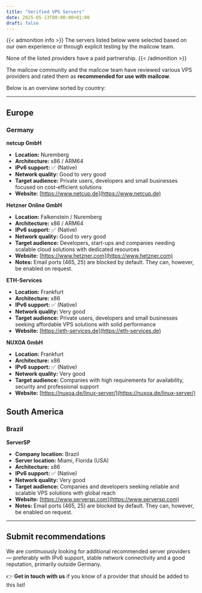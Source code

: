 ```yaml
---
title: "Verified VPS Servers"
date: 2025-05-13T00:00:00+01:00
draft: false
---
```


{{< admonition info >}}
The servers listed below were selected based on our own experience or through explicit testing by the mailcow team.

None of the listed providers have a paid partnership.
{{< /admonition >}}

The mailcow community and the mailcow team have reviewed various VPS providers and rated them as **recommended for use with mailcow**.

Below is an overview sorted by country:

---

## Europe

### Germany

**netcup GmbH**  
- **Location:** Nuremberg  
- **Architecture:** x86 / ARM64  
- **IPv6 support:** ✅ (Native)  
- **Network quality:** Good to very good  
- **Target audience:** Private users, developers and small businesses focused on cost-efficient solutions  
- **Website:** [https://www.netcup.de](https://www.netcup.de)

**Hetzner Online GmbH**  
- **Location:** Falkenstein / Nuremberg  
- **Architecture:** x86 / ARM64  
- **IPv6 support:** ✅ (Native)  
- **Network quality:** Good to very good  
- **Target audience:** Developers, start-ups and companies needing scalable cloud solutions with dedicated resources  
- **Website:** [https://www.hetzner.com](https://www.hetzner.com)  
- **Notes:** Email ports (465, 25) are blocked by default. They can, however, be enabled on request.

**ETH-Services**  
- **Location:** Frankfurt  
- **Architecture:** x86  
- **IPv6 support:** ✅ (Native)  
- **Network quality:** Very good  
- **Target audience:** Private users, developers and small businesses seeking affordable VPS solutions with solid performance  
- **Website:** [https://eth-services.de](https://eth-services.de)

**NUXOA GmbH**  
- **Location:** Frankfurt  
- **Architecture:** x86  
- **IPv6 support:** ✅ (Native)  
- **Network quality:** Very good  
- **Target audience:** Companies with high requirements for availability, security and professional support  
- **Website:** [https://nuxoa.de/linux-server/](https://nuxoa.de/linux-server/)

## South America
### Brazil

**ServerSP**  
 - **Company location:** Brazil  
 - **Server location:** Miami, Florida (USA)  
 - **Architecture:** x86  
 - **IPv6 support:** ✅ (Native)  
 - **Network quality:** Very good  
 - **Target audience:** Companies and developers seeking reliable and scalable VPS solutions with global reach  
 - **Website:** [https://www.serversp.com](https://www.serversp.com)  
 - **Notes:** Email ports (465, 25) are blocked by default. They can, however, be enabled on request.

---

## Submit recommendations

We are continuously looking for additional recommended server providers — preferably with IPv6 support, stable network connectivity and a good reputation, primarily outside Germany.

👉 **Get in touch with us** if you know of a provider that should be added to this list!
